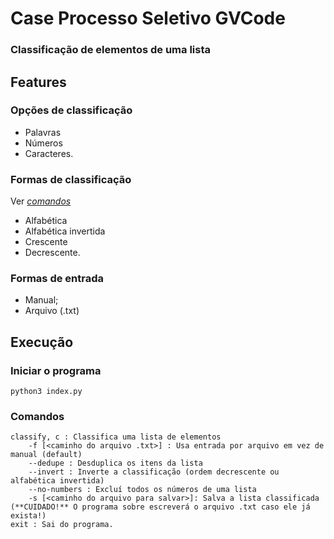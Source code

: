 # Case Processo Seletivo GVCode
### Classificação de elementos de uma lista

## Features
### Opções de classificação
- Palavras
- Números
- Caracteres.

### Formas de classificação
Ver [_comandos_](https://github.com/Tiui50/GVCode-PS-lista-elementos/edit/thiago/README.md#comandos "Comandos!")
- Alfabética  
- Alfabética invertida 
- Crescente 
- Decrescente.

### Formas de entrada
- Manual;
- Arquivo (.txt)

## Execução
### Iniciar o programa

    python3 index.py
    
### Comandos

    classify, c : Classifica uma lista de elementos
        -f [<caminho do arquivo .txt>] : Usa entrada por arquivo em vez de manual (default)
        --dedupe : Desduplica os itens da lista
        --invert : Inverte a classificação (ordem decrescente ou alfabética invertida)
        --no-numbers : Excluí todos os números de uma lista
        -s [<caminho do arquivo para salvar>]: Salva a lista classificada (**CUIDADO!** O programa sobre escreverá o arquivo .txt caso ele já exista!)
    exit : Sai do programa.
